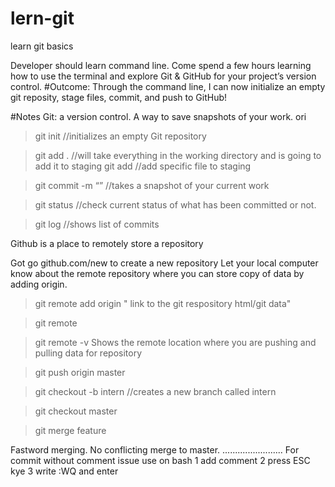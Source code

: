 # lern-git
learn git basics

Developer should learn command line. Come spend a few hours learning how to use the terminal and explore Git & GitHub for your project’s version control. 
#Outcome:
Through the command line, I can now initialize an empty git reposity, stage files, commit, and push to GitHub!

#Notes
Git: a version control. A way to save snapshots of your work. ori

> git init 
//initializes an empty Git repository

> git add .
//will take everything in the working directory and is going to add it to staging
> git add <file>
//add specific file to staging

> git commit -m “”
//takes a snapshot of your current work


> git status
//check current status of what has been committed or not.

>git log
//shows list of commits

Github is a place to remotely store a repository

Got go github.com/new to create a new repository
Let your local computer know about the remote repository where you can store copy of data by adding origin.

> git remote add origin " link to the git respository html/git data"

>git remote

>git remote -v
Shows the remote location where you are pushing and pulling data for repository

>git push origin master

> git checkout -b intern
//creates a new branch called intern

> git checkout master

>git merge feature

Fastword merging. No conflicting merge to master.
........................
For commit without comment issue 
use on bash
1 add comment 
2 press ESC kye
3 write :WQ and enter
